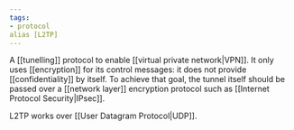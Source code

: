 ```yaml
---
tags:
- protocol
alias [L2TP]
---
```

A [[tunelling]] protocol to enable [[virtual private network|VPN]]. It only uses [[encryption]] for its control messages: it does not provide [[confidentiality]] by itself. To achieve that goal, the tunnel itself should be passed over a [[network layer]] encryption protocol such as [[Internet Protocol Security|IPsec]].

L2TP works over [[User Datagram Protocol|UDP]]. 